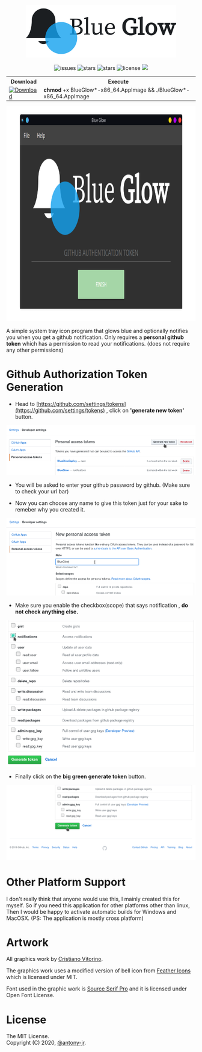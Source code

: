 <p align="center">
    <img src=".github/banner.png" alt="Logo">
</p>

<p align="center">
    <img src="https://img.shields.io/github/issues/antony-jr/blue-glow.svg?style=flat-square" alt="issues" / >
    <img src="https://img.shields.io/github/forks/antony-jr/blue-glow.svg?style=flat-square" alt="stars" / >
    <img src="https://img.shields.io/github/stars/antony-jr/blue-glow.svg?style=flat-square" alt="stars" / >
    <img src="https://img.shields.io/github/license/antony-jr/blue-glow.svg?style=flat-square" alt="license" />
    <a class="badge-align" href="https://travis-ci.org/antony-jr/blue-glow"><img src="https://img.shields.io/travis/antony-jr/AppImageUpdater.svg?style=flat-square" / > </a>
</p>


<p align="center">
<table>
  <tr>
    <th >Download<br></th>
    <th >Execute</th>
  </tr>
  <tr>
    <td >
    <a href="https://github.com/antony-jr/blue-glow/releases/tag/continuous">
    <img src="https://img.shields.io/badge/Get%20the%20Latest%20AppImage-x86__64-brightgreen.svg?style=for-the-badge" alt="Download" / >
    </a>
    </td>
    <td ><b>chmod</b> +x BlueGlow*-x86_64.AppImage &amp;&amp; ./BlueGlow*-x86_64.AppImage<br></td>
  </tr>
</table>
</p>


<p align="center">
  <img src=".github/preview.png" height="570px" width=auto alt="Blue Glow">  <br>
</p>


A simple system tray icon program that glows blue and optionally notifies you when you get a github notification.
Only requires a **personal github token** which has a permission to read your notifications. (does not require any other permissions)

# Github Authorization Token Generation


* Head to [https://github.com/settings/tokens](https://github.com/settings/tokens) , click on **'generate new token'** button.

![instruction1](.github/gen_button.png)



* You will be asked to enter your github password by github. (Make sure to check your url bar)

* Now you can choose any name to give this token just for your sake to remeber why you created it.

![instruction2](.github/token_gen.png)



* Make sure you enable the checkbox(scope) that says notification , **do not check anything else.**

![instruction3](.github/checkbox.png)



* Finally click on the **big green generate token** button.

![instruction4](.github/genbtn.png)


# Other Platform Support

I don't really think that anyone would use this, I mainly created this for myself. So if you need this application for other platforms other than linux, Then I would be happy to activate automatic builds for Windows and MacOSX.
(PS: The application is mostly cross platform)

# Artwork

All graphics work by [Cristiano Vitorino](https://github.com/cristianovitorino).

The graphics work uses a modified version of bell icon from [Feather Icons](https://github.com/feathericons/feather) which is licensed under MIT.

Font used in the graphic work is [Source Serif Pro](https://fonts.google.com/specimen/Source+Serif+Pro) and it is licensed under Open Font License.


# License

The MIT License.   
Copyright (C) 2020, [@antony-jr](https://github.com/antony-jr).
